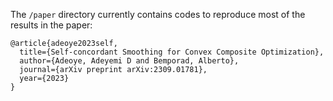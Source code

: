 The `/paper` directory currently contains codes to reproduce most of the results in the paper:

```
@article{adeoye2023self,
  title={Self-concordant Smoothing for Convex Composite Optimization},
  author={Adeoye, Adeyemi D and Bemporad, Alberto},
  journal={arXiv preprint arXiv:2309.01781},
  year={2023}
}
```